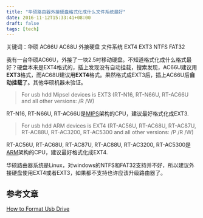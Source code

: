 ```yaml
---
title: "华硕路由器外接硬盘格式化成什么文件系统最好"
date: 2016-11-12T15:33:41+08:00
draft: false
tags: [tech]
---
```


关键词：华硕 AC66U AC68U 外接硬盘 文件系统 EXT4 EXT3 NTFS FAT32

我有一台华硕AC66U，外接了一块2.5吋移动硬盘。不知道格式化成什么格式最好？硬盘本来是EXT4格式的，插上发现没有自动挂载，搜索发现，AC66U建议用**EXT3**格式，而AC68U建议用**EXT4**格式。果然格式成EXT3后，插上AC66U后**自动挂载**了。其他华硕机器未验证。

<!--more-->
 
> For usb hdd Mipsel devices is EXT3 (RT-N16, RT-N66U, RT-AC66U and all other versions: /R /W)

RT-N16, RT-N66U, RT-AC66U是[MIPS][mips_url]架构的CPU，建议最好格式化成EXT3.

> For usb hdd ARM devices is EXT4 (RT-AC56U, RT-AC68U, RT-AC87U, RT-AC88U, RT-AC3200, RT-AC5300 and all other versions: /P /R /W)

RT-AC56U, RT-AC68U, RT-AC87U, RT-AC88U, RT-AC3200, RT-AC5300是[ARM][arm_url]架构的CPU，建议最好格式化成EXT4.

华硕路由器系统是Linux，对windows的NTFS和FAT32支持并不好，所以建议外接硬盘使用EXT4或者EXT3，如果都不支持也许应该升级路由器了。

## 参考文章

[How to Format Usb Drive](https://www.hqt.ro/how-to-format-usb-drive/)

[mips_url]:https://en.wikipedia.org/wiki/MIPS_instruction_set

[arm_url]:https://en.wikipedia.org/wiki/ARM_architecture

